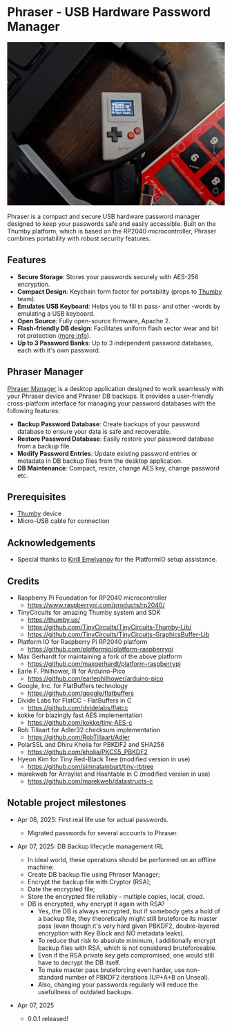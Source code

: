# Phraser - USB Hardware Password Manager

![phraser.jpg](phraser.jpg)


Phraser is a compact and secure USB hardware password manager designed to keep your passwords safe and easily accessible. Built on the Thumby platform, which is based on the RP2040 microcontroller, Phraser combines portability with robust security features.

## Features

- **Secure Storage**: Stores your passwords securely with AES-256 encryption.
- **Compact Design**: Keychain form factor for portability (props to [Thumby](https://thumby.us/) team).
- **Emulates USB Keyboard**: Helps you to fill in pass- and other -words by emulating a USB keyboard.
- **Open Source**: Fully open-source firmware, Apache 2.
- **Flash-friendly DB design**: Facilitates uniform flash sector wear and bit rot protection ([more info](https://github.com/flower-org/PhraserManager/blob/main/1.%20Phraser%20DB%20-%20Optimizing%20Flash%20Wear%20and%20Bit%20Rot.md)).
- **Up to 3 Password Banks**: Up to 3 independent password databases, each with it's own password.

## Phraser Manager

[Phraser Manager](https://github.com/flower-org/PhraserManager) is a desktop application designed to work seamlessly with your Phraser device and Phraser DB backups. It provides a user-friendly cross-platform interface for managing your password databases with the following features:

- **Backup Password Database**: Create backups of your password database to ensure your data is safe and recoverable.
- **Restore Password Database**: Easily restore your password database from a backup file.
- **Modify Password Entries**: Update existing password entries or metadata in DB backup files from the desktop application.
- **DB Maintenance**: Compact, resize, change AES key, change password etc.

## Prerequisites

- [Thumby](https://thumby.us/) device
- Micro-USB cable for connection  

## Acknowledgements
- Special thanks to [Kirill Emelyanov](https://github.com/emelyanovkr) for the PlatformIO setup assistance.

## Credits
- Raspberry Pi Foundation for RP2040 microcontroller
  - https://www.raspberrypi.com/products/rp2040/
- TinyCircuits for amazing Thumby system and SDK
  - https://thumby.us/
  - https://github.com/TinyCircuits/TinyCircuits-Thumby-Lib/
  - https://github.com/TinyCircuits/TinyCircuits-GraphicsBuffer-Lib
- Platform IO for Raspberry Pi RP2040 platform
  - https://github.com/platformio/platform-raspberrypi
- Max Gerhardt for maintaining a fork of the above platform
  - https://github.com/maxgerhardt/platform-raspberrypi
- Earle F. Philhower, III for Arduino-Pico
  - https://github.com/earlephilhower/arduino-pico
- Google, Inc. for FlatBuffers technology
  - https://github.com/google/flatbuffers
- Divide Labs for FlatCC - FlatBuffers in C
  - https://github.com/dvidelabs/flatcc
- kokke for blazingly fast AES implementation
  - https://github.com/kokke/tiny-AES-c
- Rob Tillaart for Adler32 checksum implementation
  - https://github.com/RobTillaart/Adler
- PolarSSL and Dhiru Kholia for PBKDF2 and SHA256
  - https://github.com/kholia/PKCS5_PBKDF2
- Hyeon Kim for Tiny Red-Black Tree (modified version in use)
  - https://github.com/simnalamburt/tiny-rbtree
- marekweb for Arraylist and Hashtable in C (modified version in use)
  - https://github.com/marekweb/datastructs-c

## Notable project milestones

- Apr 06, 2025: First real life use for actual passwords.
  - Migrated passwords for several accounts to Phraser.


- Apr 07, 2025: DB Backup lifecycle management IRL
  - In ideal world, these operations should be performed on an offline machine:
  - Create DB backup file using Phraser Manager;
  - Encrypt the backup file with Cryptor (RSA);
  - Date the encrypted file;
  - Store the encrypted file reliably - multiple copies, local, cloud.
  - DB is encrypted, why encrypt it again with RSA?
    - Yes, the DB is always encrypted, but if somebody gets a hold of a backup file, they theoretically might still bruteforce its master pass (even though it's very hard given PBKDF2, double-layered encryption with Key Block and NO metadata leaks).
    - To reduce that risk to absolute minimum, I additionally encrypt backup files with RSA, which is not considered bruteforceable.
    - Even if the RSA private key gets compromised, one would still have to decrypt the DB itself.
    - To make master pass bruteforcing even harder, use non-standard number of PBKDF2 iterations (UP+A+B on Unseal).
    - Also, changing your passwords regularly will reduce the usefullness of outdated backups.

- Apr 07, 2025
  - 0.0.1 released!
